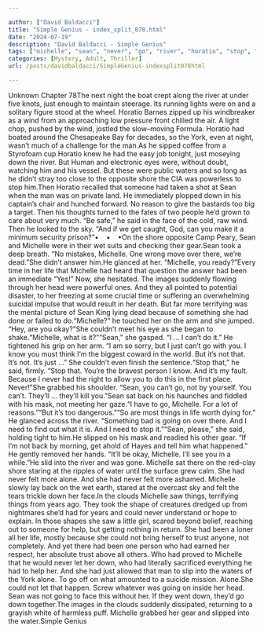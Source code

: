 ```yaml
---

author: ["David Baldacci"]
title: "Simple Genius - index_split_078.html"
date: "2024-07-19"
description: "David Baldacci - Simple Genius"
tags: ["michelle", "sean", "never", "go", "river", "horatio", "stop", "wind", "water", "shore", "said", "one", "life", "back", "thing", "going", "felt", "could", "night", "light", "york", "even", "much", "eye", "without"]
categories: [Mystery, Adult, Thriller]
url: /posts/davidbaldacci/SimpleGenius-indexsplit078html

---
```



Unknown
Chapter 78The next night the boat crept along the river at under five knots, just enough to maintain steerage. Its running lights were on and a solitary figure stood at the wheel. Horatio Barnes zipped up his windbreaker as a wind from an approaching low pressure front chilled the air. A light chop, pushed by the wind, jostled the slow–moving Formula. Horatio had boated around the Chesapeake Bay for decades, so the York, even at night, wasn’t much of a challenge for the man.As he sipped coffee from a Styrofoam cup Horatio knew he had the easy job tonight, just moseying down the river. But Human and electronic eyes were, without doubt, watching him and his vessel. But these were public waters and so long as he didn’t stray too close to the opposite shore the CIA was powerless to stop him.Then Horatio recalled that someone had taken a shot at Sean when the man was on private land. He immediately plopped down in his captain’s chair and hunched forward. No reason to give the bastards too big a target. Then his thoughts turned to the fates of two people he’d grown to care about very much. “Be safe,” he said in the face of the cold, raw wind. Then he looked to the sky. “And if we get caught, God, can you make it a minimum security prison?”•    •    •On the shore opposite Camp Peary, Sean and Michelle were in their wet suits and checking their gear.Sean took a deep breath. “No mistakes, Michelle. One wrong move over there, we’re dead.”She didn’t answer him.He glanced at her. “Michelle, you ready?”Every time in her life that Michelle had heard that question the answer had been an immediate “Yes!” Now, she hesitated. The images suddenly flowing through her head were powerful ones. And they all pointed to potential disaster, to her freezing at some crucial time or suffering an overwhelming suicidal impulse that would result in her death. But far more terrifying was the mental picture of Sean King lying dead because of something she had done or failed to do.“Michelle?” he touched her on the arm and she jumped. “Hey, are you okay?”She couldn’t meet his eye as she began to shake.“Michelle, what is it?”“Sean,” she gasped. “I … I can’t do it.” He tightened his grip on her arm. “I am so sorry, but I just can’t go with you. I know you must think I’m the biggest coward in the world. But it’s not that. It’s not. It’s just …” She couldn’t even finish the sentence.“Stop that,” he said, firmly. “Stop that. You’re the bravest person I know. And it’s my fault. Because I never had the right to allow you to do this in the first place. Never!”She grabbed his shoulder. “Sean, you can’t go, not by yourself. You can’t. They’ll … they’ll kill you.”Sean sat back on his haunches and fiddled with his mask, not meeting her gaze.“I have to go, Michelle. For a lot of reasons.”“But it’s too dangerous.”“So are most things in life worth dying for.” He glanced across the river. “Something bad is going on over there. And I need to find out what it is. And I need to stop it.”“Sean, please,” she said, holding tight to him.He slipped on his mask and readied his other gear. “If I’m not back by morning, get ahold of Hayes and tell him what happened.” He gently removed her hands. “It’ll be okay, Michelle. I’ll see you in a while.”He slid into the river and was gone. Michelle sat there on the red–clay shore staring at the ripples of water until the surface grew calm. She had never felt more alone. And she had never felt more ashamed. Michelle slowly lay back on the wet earth, stared at the overcast sky and felt the tears trickle down her face.In the clouds Michelle saw things, terrifying things from years ago. They took the shape of creatures dredged up from nightmares she’d had for years and could never understand or hope to explain. In those shapes she saw a little girl, scared beyond belief, reaching out to someone for help, but getting nothing in return. She had been a loner all her life, mostly because she could not bring herself to trust anyone, not completely. And yet there had been one person who had earned her respect, her absolute trust above all others. Who had proved to Michelle that he would never let her down, who had literally sacrificed everything he had to help her. And she had just allowed that man to slip into the waters of the York alone. To go off on what amounted to a suicide mission. Alone.She could not let that happen. Screw whatever was going on inside her head. Sean was not going to face this without her. If they went down, they’d go down together.The images in the clouds suddenly dissipated, returning to a grayish white of harmless puff. Michelle grabbed her gear and slipped into the water.Simple Genius
